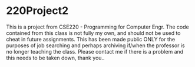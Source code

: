 # 220Project2
This is a project from CSE220 - Programming for Computer Engr. The code contained from this class is not fully my own, and should not be used to cheat in future assignments. This has been made public ONLY for the purposes of job searching and perhaps archiving if/when the professor is no longer teaching the class. Please contact me if there is a problem and this needs to be taken down, thank you..
